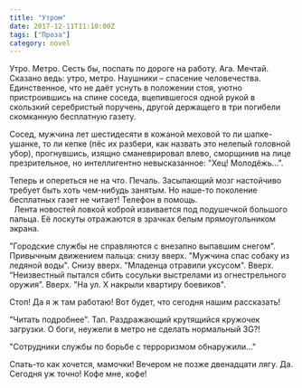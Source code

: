 ```yaml
---
title: "Утром"
date: 2017-12-11T11:10:00Z
tags: ["Проза"]
category: novel
---
```


Утро. Метро. Сесть бы, поспать по дороге на работу. Ага. Мечтай. Сказано ведь: утро, метро. Наушники – спасение человечества. Единственное, что не даёт уснуть в положении стоя, уютно пристроившись на спине соседа, вцепившегося одной рукой в скользкий серебристый поручень, другой держащего в три погибели скомканную бесплатную газету.

Сосед, мужчина лет шестидесяти в кожаной меховой то ли шапке-ушанке, то ли кепке (пёс их разбери, как назвать это нелепый головной убор), прогнувшись, изящно сманеврировал влево, сморщинив на лице презрительное, но интеллигентно невысказанное: "Хец! Молодёжь…".

Теперь и опереться не на что. Печаль. Засыпающий мозг настойчиво требует быть хоть чем-нибудь занятым. Но наше-то поколение бесплатных газет не читает! Телефон в помощь.  
 
Лента новостей ловкой коброй извивается под подушечкой большого пальца. Её лоскуты отражаются в зрачках белым прямоугольником экрана.

"Городские службы не справляются с внезапно выпавшим снегом". Привычным движением пальца: снизу вверх. "Мужчина спас собаку из ледяной воды". Снизу вверх. "Младенца отравили уксусом". Вверх. “Неизвестный пытался сбить сосульки выстрелами из огнестрельного оружия”. Вверх. "На ул. Х накрыли квартиру боевиков".

Стоп! Да я ж там работаю! Вот будет, что сегодня нашим рассказать!

"Читать подробнее". Тап. Раздражающий крутящийся кружочек загрузки. О боги, неужели в метро не сделать нормальный 3G?!

"Сотрудники службы по борьбе с терроризмом обнаружили…"

Спать-то как хочется, мамочки! Вечером не позже двенадцати лягу. Да. Сегодня уж точно! Кофе мне, кофе!  
